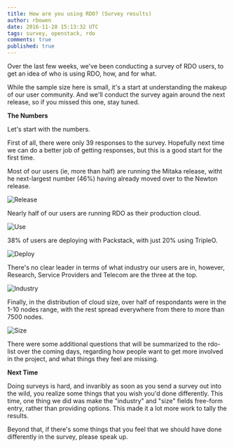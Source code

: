 ```yaml
---
title: How are you using RDO? (Survey results)
author: rbowen
date: 2016-11-28 15:13:32 UTC
tags: survey, openstack, rdo
comments: true
published: true
---
```


Over the last few weeks, we've been conducting a survey of RDO users, to get an idea of who is using RDO, how, and for what.

While the sample size here is small, it's a start at understanding the makeup of our user community. And we'll conduct the survey again around the next release, so if you missed this one, stay tuned.

**The Numbers**

Let's start with the numbers.

First of all, there were only 39 responses to the survey. Hopefully next time we can do a better job of getting responses, but this is a good start for the first time.

Most of our users (ie, more than half) are running the Mitaka release, witht he next-largest number (46%) having already moved over to the Newton release.

![Release](/images/blog/survey_version.png)

Nearly half of our users are running RDO as their production cloud.

![Use](/images/blog/survey_use.png)

38% of users are deploying with Packstack, with just 20% using TripleO.

![Deploy](/images/blog/survey_deploy.png)

There's no clear leader in terms of what industry our users are in, however, Research, Service Providers and Telecom are the three at the top.

![Industry](/images/blog/survey_industry.png)

Finally, in the distribution of cloud size, over half of respondants were in the 1-10 nodes range, with the rest spread everywhere from there to more than 7500 nodes.

![Size](/images/blog/survey_size.png)

There were some additional questions that will be summarized to the rdo-list over the coming days, regarding how people want to get more involved in the project, and what things they feel are missing.

**Next Time**

Doing surveys is hard, and invaribly as soon as you send a survey out into the wild, you realize some things that you wish you'd done differently. This time, one thing we did was make the "industry" and "size" fields free-form entry, rather than providing options. This made it a lot more work to tally the results.

Beyond that, if there's some things that you feel that we should have done differently in the survey, please speak up.